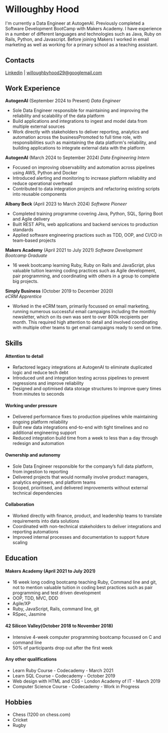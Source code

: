 # Willoughby Hood

I'm currently a Data Engineer at AutogenAI. Previously completed a Software Development BootCamp with Makers Academy.
I have experience in a number of different languages and technologies such as Java, Ruby on Rails, Python, and Javascript. Before joining Makers I worked in email marketing as well as working for a primary school as a teaching assistant.

## Contacts

[Linkedin](https://www.linkedin.com/in/willoughbyhood/) | <willoughbyhood29@googlemail.com> 

## Work Experience

**AutogenAI** (September 2024 to Present)
_Data Engineer_

- Sole Data Engineer responsible for maintaining and improving the reliability and scalability of the data platform
- Build applications and integrations to ingest and model data from multiple external sources
- Work directly with stakeholders to deliver reporting, analytics and automation across the businessPromoted to full time role, with responsibilities such as maintaining the data platform's reliability, and building applications to integrate external data with the platform

**AutogenAI** (March 2024 to September 2024)
_Data Engineering Intern_

- Focused on improving observability and automation across pipelines using AWS, Python and Docker
- Introduced alerting and monitoring to increase platform reliability and reduce operational overhead
- Contributed to data integration projects and refactoring existing scripts into reusable components

**Albany Beck** (April 2023 to March 2024)
_Software Pioneer_

- Completed training programme covering Java, Python, SQL, Spring Boot and Agile delivery
- Built REST APIs, web applications and backend services to production standards
- Applied software engineering practices such as TDD, OOP, and CI/CD in team-based projects

**Makers Academy** (April 2021 to July 2021)
_Software Development Bootcamp Graduate_

- 16 week bootcamp learning Ruby, Ruby on Rails and JavaScript, plus valuable tuition learning coding practices such as Agile development, pair programming, and coordinating with others in a group to complete big projects.

**Simply Business** (October 2019 to December 2020)  
_eCRM Apprentice_

- Worked in the eCRM team, primarily focussed on email marketing, running numerous successful email campaigns including the monthly newsletter, which on its own was sent to over 800k recipients per month. This required high attention to detail and involved coordinating with multiple other teams to get email campaigns ready to send on time.

## Skills

#### Attention to detail

- Refactored legacy integrations at AutogenAI to eliminate duplicated logic and reduce tech debt  
- Introduced unit and integration testing across pipelines to prevent regressions and improve reliability  
- Designed and optimised data storage structures to improve query times from minutes to seconds

#### Working under pressure
- Delivered performance fixes to production pipelines while maintaining ongoing platform reliability  
- Built new data integrations end-to-end with tight timelines and no additional engineering support  
- Reduced integration build time from a week to less than a day through redesign and automation

#### Ownership and autonomy
- Sole Data Engineer responsible for the company’s full data platform, from ingestion to reporting  
- Delivered projects that would normally involve product managers, analytics engineers, and platform teams  
- Scoped, prioritised, and delivered improvements without external technical dependencies

#### Collaboration
- Worked directly with finance, product, and leadership teams to translate requirements into data solutions  
- Coordinated with non-technical stakeholders to deliver integrations and reporting automations  
- Improved internal processes and documentation to support future scaling
## Education

#### Makers Academy (April 2021 to July 2021)

- 16 week long coding bootcamp teaching Ruby, Command line and git, not to mention valuable tuition in coding best practices such as pair programming and test driven development
- OOP, TDD, MVC, DDD
- Agile/XP
- Ruby, JavaScript, Rails, command line, git
- RSpec, Jasmine

#### 42 Silicon Valley(October 2018 to November 2018)

- Intensive 4-week computer programming bootcamp focussed on C and command line
- 50% of participants drop out after the first week

#### Any other qualifications

- Learn Ruby Course - Codecademy - March 2021
- Learn SQL Course - Codecademy - October 2019
- Web design with HTML and CSS - London Academy of IT - March 2019
- Computer Science Course - Codecademy - Work in Progress

## Hobbies

- Chess (1200 on chess.com)
- Cricket
- Rugby
